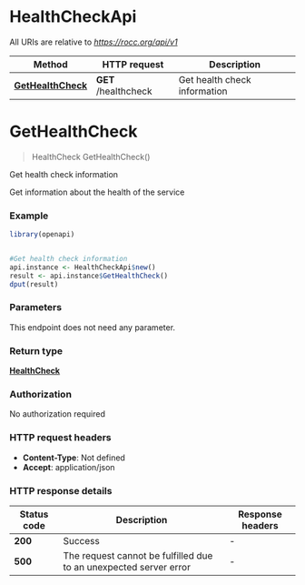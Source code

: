 # HealthCheckApi

All URIs are relative to *https://rocc.org/api/v1*

Method | HTTP request | Description
------------- | ------------- | -------------
[**GetHealthCheck**](HealthCheckApi.md#GetHealthCheck) | **GET** /healthcheck | Get health check information


# **GetHealthCheck**
> HealthCheck GetHealthCheck()

Get health check information

Get information about the health of the service

### Example
```R
library(openapi)


#Get health check information
api.instance <- HealthCheckApi$new()
result <- api.instance$GetHealthCheck()
dput(result)
```

### Parameters
This endpoint does not need any parameter.

### Return type

[**HealthCheck**](HealthCheck.md)

### Authorization

No authorization required

### HTTP request headers

 - **Content-Type**: Not defined
 - **Accept**: application/json

### HTTP response details
| Status code | Description | Response headers |
|-------------|-------------|------------------|
| **200** | Success |  -  |
| **500** | The request cannot be fulfilled due to an unexpected server error |  -  |


